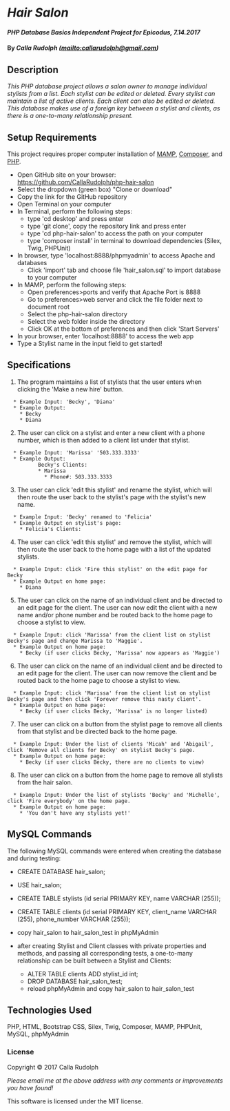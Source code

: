 # _Hair Salon_

#### _PHP Database Basics Independent Project for Epicodus, 7.14.2017_

#### By _**Calla Rudolph (<mailto:callarudolph@gmail.com>)**_

## Description

_This PHP database project allows a salon owner to manage individual stylists from a list. Each stylist can be edited or deleted. Every stylist can maintain a list of active clients. Each client can also be edited or deleted. This database makes use of a foreign key between a stylist and clients, as there is a one-to-many relationship present._

## Setup Requirements

This project requires proper computer installation of [MAMP](https://www.mamp.info/en/), [Composer](https://getcomposer.org/), and [PHP](https://secure.php.net/).

* Open GitHub site on your browser: https://github.com/CallaRudolph/php-hair-salon
* Select the dropdown (green box) "Clone or download"
* Copy the link for the GitHub repository
* Open Terminal on your computer
* In Terminal, perform the following steps:
  * type 'cd desktop' and press enter
  * type 'git clone', copy the repository link and press enter
  * type 'cd php-hair-salon' to access the path on your computer
  * type 'composer install' in terminal to download dependencies (Silex, Twig, PHPUnit)
* In browser, type 'localhost:8888/phpmyadmin' to access Apache and databases
  * Click 'import' tab and choose file 'hair_salon.sql' to import database to your computer
* In MAMP, perform the following steps:
    * Open preferences>ports and verify that Apache Port is 8888
    * Go to preferences>web server and click the file folder next to document root
  * Select the php-hair-salon directory
  * Select the web folder inside the directory
  * Click OK at the bottom of preferences and then click 'Start Servers'
* In your browser, enter 'localhost:8888' to access the web app
* Type a Stylist name in the input field to get started!

## Specifications
1. The program maintains a list of stylists that the user enters when clicking the 'Make a new hire' button.
```
  * Example Input: 'Becky', 'Diana'
  * Example Output:
    * Becky
    * Diana
```
2. The user can click on a stylist and enter a new client with a phone number, which is then added to a client list under that stylist.
```
  * Example Input: 'Marissa' '503.333.3333'
  * Example Output:
          Becky's Clients:
          * Marissa
            * Phone#: 503.333.3333
```
3. The user can click 'edit this stylist' and rename the stylist, which will then route the user back to the stylist's page with the stylist's new name.
```
  * Example Input: 'Becky' renamed to 'Felicia'
  * Example Output on stylist's page:
    * Felicia's Clients:
```

4. The user can click 'edit this stylist' and remove the stylist, which will then route the user back to the home page with a list of the updated stylists.
```
  * Example Input: click 'Fire this stylist' on the edit page for Becky
  * Example Output on home page:
    * Diana
```

5. The user can click on the name of an individual client and be directed to an edit page for the client. The user can now edit the client with a new name and/or phone number and be routed back to the home page to choose a stylist to view.
```
  * Example Input: click 'Marissa' from the client list on stylist Becky's page and change Marissa to 'Maggie'.
  * Example Output on home page:
    * Becky (if user clicks Becky, 'Marissa' now appears as 'Maggie')
```

6. The user can click on the name of an individual client and be directed to an edit page for the client. The user can now remove the client and be routed back to the home page to choose a stylist to view.
```
  * Example Input: click 'Marissa' from the client list on stylist Becky's page and then click 'Forever remove this nasty client'.
  * Example Output on home page:
    * Becky (if user clicks Becky, 'Marissa' is no longer listed)
```

7. The user can click on a button from the stylist page to remove all clients from that stylist and be directed back to the home page.
```
  * Example Input: Under the list of clients 'Micah' and 'Abigail', click 'Remove all clients for Becky' on stylist Becky's page.
  * Example Output on home page:
    * Becky (if user clicks Becky, there are no clients to view)
```

8. The user can click on a button from the home page to remove all stylists from the hair salon.
```
  * Example Input: Under the list of stylists 'Becky' and 'Michelle', click 'Fire everybody' on the home page.
  * Example Output on home page:
    * 'You don't have any stylists yet!'
```

## MySQL Commands
The following MySQL commands were entered when creating the database and during testing:

* CREATE DATABASE hair_salon;
* USE hair_salon;
* CREATE TABLE stylists (id serial PRIMARY KEY, name VARCHAR (255));
* CREATE TABLE clients (id serial PRIMARY KEY, client_name VARCHAR (255), phone_number VARCHAR (255));

* copy hair_salon to hair_salon_test in phpMyAdmin
* after creating Stylist and Client classes with private properties and methods, and passing all corresponding tests, a one-to-many relationship can be built between a Stylist and Clients:
    * ALTER TABLE clients ADD stylist_id int;   
    * DROP DATABASE hair_salon_test;
    * reload phpMyAdmin and copy hair_salon to hair_salon_test

## Technologies Used

PHP, HTML, Bootstrap CSS, Silex, Twig, Composer, MAMP, PHPUnit, MySQL, phpMyAdmin

### License

Copyright &copy; 2017 Calla Rudolph

_Please email me at the above address with any comments or improvements you have found!_

This software is licensed under the MIT license.
